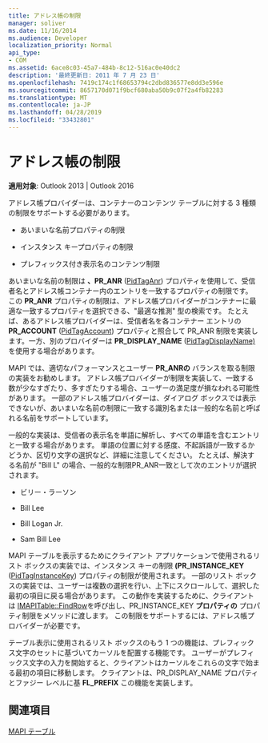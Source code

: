 ```yaml
---
title: アドレス帳の制限
manager: soliver
ms.date: 11/16/2014
ms.audience: Developer
localization_priority: Normal
api_type:
- COM
ms.assetid: 6ace8c03-45a7-484b-8c12-516ac0e40dc2
description: '最終更新日: 2011 年 7 月 23 日'
ms.openlocfilehash: 7419c174c1f68653794c2dbd836577e8dd3e596e
ms.sourcegitcommit: 8657170d071f9bcf680aba50b9c07f2a4fb82283
ms.translationtype: MT
ms.contentlocale: ja-JP
ms.lasthandoff: 04/28/2019
ms.locfileid: "33432801"
---
```

# <a name="address-book-restrictions"></a>アドレス帳の制限

  
  
**適用対象**: Outlook 2013 | Outlook 2016 
  
アドレス帳プロバイダーは、コンテナーのコンテンツ テーブルに対する 3 種類の制限をサポートする必要があります。
  
- あいまいな名前プロパティの制限
    
- インスタンス キープロパティの制限
    
- プレフィックス付き表示名のコンテンツ制限
    
あいまいな名前の制限は **、PR_ANR** ([PidTagAnr](pidtaganr-canonical-property.md)) プロパティを使用して、受信者名とアドレス帳コンテナー内のエントリを一致するプロパティの制限です。 この **PR_ANR** プロパティの制限は、アドレス帳プロバイダーがコンテナーに最適な一致するプロパティを選択できる、"最適な推測" 型の検索です。 たとえば、あるアドレス帳プロバイダーは、受信者名を各コンテナー エントリの **PR_ACCOUNT** ([PidTagAccount](pidtagaccount-canonical-property.md)) プロパティと照合して PR_ANR 制限を実装します。一方、別のプロバイダーは **PR_DISPLAY_NAME** ([PidTagDisplayName)](pidtagdisplayname-canonical-property.md)を使用する場合があります。
  
MAPI では、適切なパフォーマンスとユーザー **PR_ANRの** バランスを取る制限の実装をお勧めします。 アドレス帳プロバイダーが制限を実装して、一致する数が少なすぎたり、多すぎたりする場合、ユーザーの満足度が損なわれる可能性があります。 一部のアドレス帳プロバイダーは、ダイアログ ボックスでは表示できないが、あいまいな名前の制限に一致する識別名または一般的な名前と呼ばれる名前をサポートしています。 
  
一般的な実装は、受信者の表示名を単語に解析し、すべての単語を含むエントリと一致する場合があります。 単語の位置に対する感度、不起訴語が一致するかどうか、区切り文字の選択など、詳細に注意してください。 たとえば、解決する名前が "Bill L" の場合、一般的な制限PR_ANR一致として次のエントリが選択されます。 
  
- ビリー・ラーソン
    
- Bill Lee
    
- Bill Logan Jr. 
    
- Sam Bill Lee
    
MAPI テーブルを表示するためにクライアント アプリケーションで使用されるリスト ボックスの実装では、インスタンス キーの制限 **(PR_INSTANCE_KEY** ([PidTagInstanceKey](pidtaginstancekey-canonical-property.md)) プロパティの制限が使用されます。 一部のリスト ボックスの実装では、ユーザーは複数の選択を行い、上下にスクロールして、選択した最初の項目に戻る場合があります。 この動作を実装するために、クライアントは [IMAPITable::FindRow](imapitable-findrow.md)を呼び出し、PR_INSTANCE_KEY **プロパティの** プロパティ制限をメソッドに渡します。 この制限をサポートするには、アドレス帳プロバイダーが必要です。 
  
テーブル表示に使用されるリスト ボックスのもう 1 つの機能は、プレフィックス文字のセットに基づいてカーソルを配置する機能です。 ユーザーがプレフィックス文字の入力を開始すると、クライアントはカーソルをこれらの文字で始まる最初の項目に移動します。 クライアントは、PR_DISPLAY_NAME プロパティとファジー レベルに基 **FL_PREFIX** この機能を実装します。 
  
## <a name="see-also"></a>関連項目



[MAPI テーブル](mapi-tables.md)

